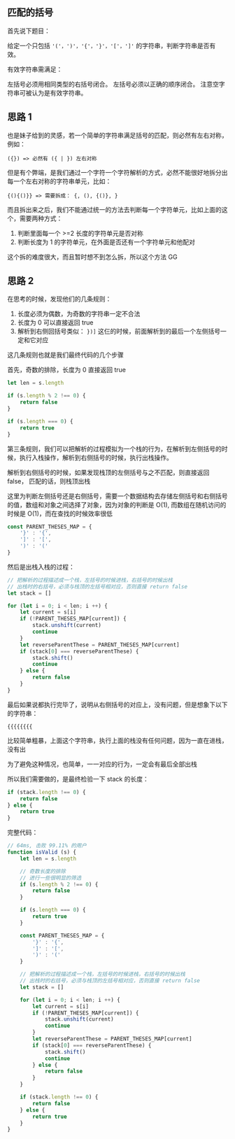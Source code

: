 ## 匹配的括号

首先说下题目：

给定一个只包括 `'('，')'，'{'，'}'，'['，']'` 的字符串，判断字符串是否有效。

有效字符串需满足：

左括号必须用相同类型的右括号闭合。
左括号必须以正确的顺序闭合。
注意空字符串可被认为是有效字符串。

## 思路 1

也是妹子给到的灵感，若一个简单的字符串满足括号的匹配，则必然有左右对称，例如：

```
({}) => 必然有 ({ | }) 左右对称
```

但是有个弊端，是我们通过一个字符一个字符解析的方式，必然不能很好地拆分出每一个左右对称的字符串单元，比如：

```
{(){()}} => 需要拆成： {, (), {()}, }
```

而且拆出来之后，我们不能通过统一的方法去判断每一个字符单元，比如上面的这个，需要两种方式：

1. 判断里面每一个 >=2 长度的字符单元是否对称
2. 判断长度为 1 的字符单元，在外面是否还有一个字符单元和他配对

这个拆的难度很大，而且暂时想不到怎么拆，所以这个方法 GG

## 思路 2

在思考的时候，发现他们的几条规则：

1. 长度必须为偶数，为奇数的字符串一定不合法
2. 长度为 0 可以直接返回 true
3. 解析到右侧回括号类似： `})]` 这仨的时候，前面解析到的最后一个左侧括号一定和它对应

这几条规则也就是我们最终代码的几个步骤

首先，奇数的排除，长度为 0 直接返回 true

```js
let len = s.length

if (s.length % 2 !== 0) {
    return false
}

if (s.length === 0) {
    return true
}
```

第三条规则，我们可以把解析的过程模拟为一个栈的行为，在解析到左侧括号的时候，执行入栈操作，解析到右侧括号的时候，执行出栈操作。

解析到右侧括号的时候，如果发现栈顶的左侧括号与之不匹配，则直接返回 false， 匹配的话，则栈顶出栈

这里为判断左侧括号还是右侧括号，需要一个数据结构去存储左侧括号和右侧括号的值，数组和对象之间选择了对象，因为对象的判断是 O(1), 而数组在随机访问的时候是 O(1)，而在查找的时候效率很低

```js
const PARENT_THESES_MAP = {
    '}' : '{',
    ']' : '[',
    ')' : '('
}
```

然后是出栈入栈的过程：

```js
// 把解析的过程描述成一个栈，左括号的时候进栈，右括号的时候出栈
// 出栈时的右括号，必须与栈顶的左括号相对应，否则直接 return false
let stack = []

for (let i = 0; i < len; i ++) {
    let current = s[i]
    if (!PARENT_THESES_MAP[current]) {
        stack.unshift(current)
        continue
    }
    let reverseParentThese = PARENT_THESES_MAP[current]
    if (stack[0] === reverseParentThese) {
        stack.shift()
        continue
    } else {
        return false
    }
}
```

最后如果说都执行完毕了，说明从右侧括号的对应上，没有问题，但是想象下以下的字符串：

```
{{{{{{{{
```

比较简单粗暴，上面这个字符串，执行上面的栈没有任何问题，因为一直在进栈，没有出

为了避免这种情况，也简单，一一对应的行为，一定会有最后全部出栈

所以我们需要做的，是最终检验一下 stack 的长度：

```js
if (stack.length !== 0) {
    return false
} else {
    return true
}
```

完整代码：

```js
// 64ms, 击败 99.11% 的用户
function isValid (s) {
    let len = s.length

    // 奇数长度的排除
    // 进行一些很明显的筛选
    if (s.length % 2 !== 0) {
        return false
    }

    if (s.length === 0) {
        return true
    }

    const PARENT_THESES_MAP = {
        '}' : '{',
        ']' : '[',
        ')' : '('
    }

    // 把解析的过程描述成一个栈，左括号的时候进栈，右括号的时候出栈
    // 出栈时的右括号，必须与栈顶的左括号相对应，否则直接 return false
    let stack = []

    for (let i = 0; i < len; i ++) {
        let current = s[i]
        if (!PARENT_THESES_MAP[current]) {
            stack.unshift(current)
            continue
        }
        let reverseParentThese = PARENT_THESES_MAP[current]
        if (stack[0] === reverseParentThese) {
            stack.shift()
            continue
        } else {
            return false
        }
    }

    if (stack.length !== 0) {
        return false
    } else {
        return true
    }
}
```